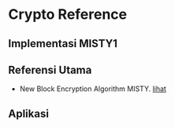 # Crypto Reference

## Implementasi MISTY1

## Referensi Utama

* New Block Encryption Algorithm MISTY. [lihat](MISTY1.pdf)

## Aplikasi

